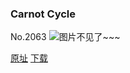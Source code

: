 ### Carnot Cycle
No.2063
![图片不见了~~~](https://imgs.xkcd.com/comics/carnot_cycle.png)

[原址](https://xkcd.com//2063) [下载](https://imgs.xkcd.com/comics/carnot_cycle.png)

